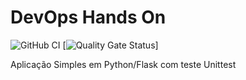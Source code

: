 # DevOps Hands On

![GitHub CI](https://github.com/priscilafonseca/devopslab/actions/workflows/pipeline.yml/badge.svg)
[![Quality Gate Status](https://sonarcloud.io/api/project_badges/measure?project=PriscilaFonseca_devopslab&metric=alert_status)]

Aplicação Simples em Python/Flask com teste Unittest
